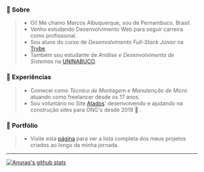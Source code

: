 ###  🦸 Sobre

> * Oi! Me chamo Marcos Albuquerque, sou de Pernambuco, Brasil.
> * Venho estudando Desenvolvimento Web para seguir carreira como profissional.
> * Sou aluno do curso de *Desenvolvimento Full-Stack Júnior* na [Trybe](https://www.betrybe.com/).
> * Também sou estudante de *Análise e Desenvolvimento de Sistemas* na [UNINABUCO](https://graduacao.uninabuco.digital/).

### 💾 Experiências
> * Comecei como *Técnico de Montagem e Manutenção de Micro* atuando como freelancer desde os 17 anos.
> * Sou voluntário no Site [Atados](https://www.atados.com.br/)' desenvolvendo e ajudando na construção sites para ONG's desde 2019 :clap: .

### 📑 Portfólio
> * Visite esta [página](https://github.com/MarcosAlbuquerque?tab=repositories) para ver a lista completa dos meus projetos criados ao longo da minha jornada.

---

[![Anurag's github stats](https://github-readme-stats.vercel.app/api?username=marcosalbuquerque&show_icons=true&theme=onedark&locale=pt-br)](https://github.com/anuraghazra/github-readme-stats)
